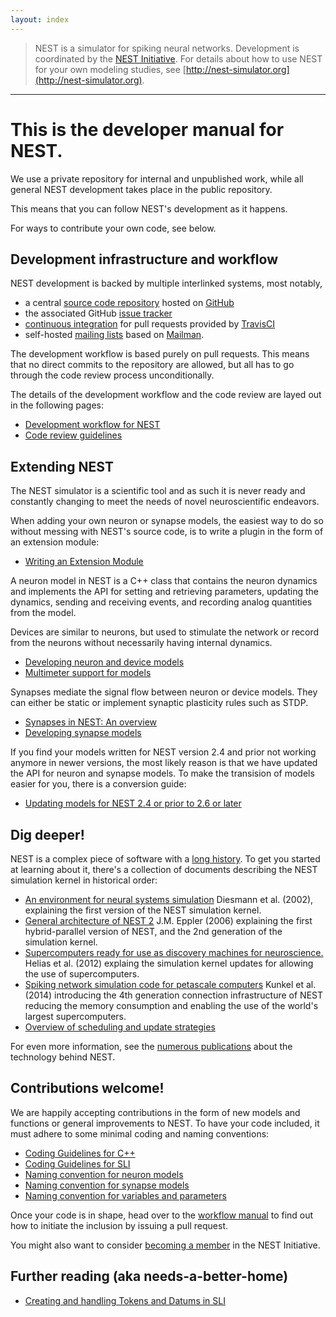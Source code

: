 ```yaml
---
layout: index
---
```


> NEST is a simulator for spiking neural networks. Development is
  coordinated by the [NEST Initiative](http://nest-initiative.org). For
  details about how to use NEST for your own modeling studies, see
  [http://nest-simulator.org](http://nest-simulator.org).

<hr>

# This is the developer manual for NEST.

We use a private repository for internal and unpublished work, while
all general NEST development takes place in the public repository.

This means that you can follow NEST's development as it happens.

For ways to contribute your own code, see below.

## Development infrastructure and workflow

NEST development is backed by multiple interlinked systems, most
notably,

* a central [source code repository](https://github.com/nest/nest-simulator) hosted on [GitHub](https://github.com/)
* the associated GitHub [issue tracker](https://github.com/nest/nest-simulator/issues)
* [continuous integration](continuous_integration) for pull requests provided by [TravisCI](https://travis-ci.org/)
* self-hosted [mailing lists](http://www.nest-simulator.org/community/) based on [Mailman](http://www.gnu.org/software/mailman/).

The development workflow is based purely on pull requests. This means
that no direct commits to the repository are allowed, but all has to
go through the code review process unconditionally.

The details of the development workflow and the code review are layed
out in the following pages:

* [Development workflow for NEST](development_workflow)  
* [Code review guidelines](code_review_guidelines)  

## Extending NEST

The NEST simulator is a scientific tool and as such it is never ready
and constantly changing to meet the needs of novel neuroscientific
endeavors.

When adding your own neuron or synapse models, the easiest way to do
so without messing with NEST's source code, is to write a plugin in
the form of an extension module:

* [Writing an Extension Module](extension_modules)

A neuron model in NEST is a C++ class that contains the neuron
dynamics and implements the API for setting and retrieving parameters,
updating the dynamics, sending and receiving events, and recording
analog quantities from the model.

Devices are similar to neurons, but used to stimulate the network or
record from the neurons without necessarily having internal dynamics.

* [Developing neuron and device models](neuron_and_device_models)
* [Multimeter support for models](multimeter_support)

Synapses mediate the signal flow between neuron or device models. They
can either be static or implement synaptic plasticity rules such as
STDP.

* [Synapses in NEST: An overview](synapses_overview)
* [Developing synapse models](synapse_models)

If you find your models written for NEST version 2.4 and prior not
working anymore in newer versions, the most likely reason is that we
have updated the API for neuron and synapse models. To make the
transision of models easier for you, there is a conversion guide:

* [Updating models for NEST 2.4 or prior to 2.6 or later](model_conversion_3g_4g)

## Dig deeper!

NEST is a complex piece of software with a [long
history](http://dx.doi.org/10.3389/conf.fninf.2013.09.00106). To get
you started at learning about it, there's a collection of documents
describing the NEST simulation kernel in historical order:

* [An environment for neural systems
  simulation](http://cns-classes.bu.edu/cn510/Papers/diesmann-gewaltig-02.pdf)
    Diesmann et al. (2002), explaining the first version of the NEST
    simulation kernel.
* [General architecture of NEST 2](http://mindzoo.de/files/Diploma-JME.pdf)
    J.M. Eppler (2006) explaining the first hybrid-parallel version of
    NEST, and the 2nd generation of the simulation kernel.
* [Supercomputers ready for use as discovery machines for neuroscience.](http://dx.doi.org/10.3389/fninf.2012.00026)
    Helias et al. (2012) explaing the simulation kernel updates for
    allowing the use of supercomputers.
* [Spiking network simulation code for petascale computers](http://dx.doi.org/10.3389/fninf.2014.00078)
    Kunkel et al. (2014) introducing the 4th generation connection
    infrastructure of NEST reducing the memory consumption and enabling
    the use of the world's largest supercomputers.
* [Overview of scheduling and update strategies](simulation_loop_mindelay)

For even more information, see the [numerous
publications](http://www.nest-initiative.org/publications/) about the
technology behind NEST.

## Contributions welcome!

We are happily accepting contributions in the form of new models and
functions or general improvements to NEST. To have your code included,
it must adhere to some minimal coding and naming conventions:

* [Coding Guidelines for C++](coding_guidelines_c++)
* [Coding Guidelines for SLI](coding_guidelines_sli)
* [Naming convention for neuron models](neuron_model_naming)
* [Naming convention for synapse models](synapse_model_naming)
* [Naming convention for variables and parameters](variables_parameters_naming)

Once your code is in shape, head over to the [workflow
manual](development_workflow) to find out how to initiate the inclusion
by issuing a pull request.

You might also want to consider [becoming a
member](http://www.nest-initiative.org/membership/) in the NEST
Initiative.

## Further reading (aka needs-a-better-home)

* [Creating and handling Tokens and Datums in SLI](tokens_and_datums)
